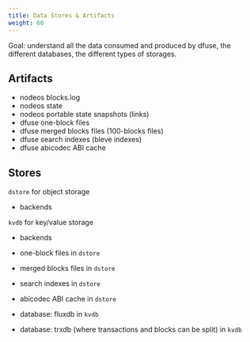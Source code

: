 ```yaml
---
title: Data Stores & Artifacts
weight: 60
---
```


Goal: understand all the data consumed and produced by dfuse, the different databases, the different types of storages.


## Artifacts

* nodeos blocks.log
* nodeos state
* nodeos portable state snapshots (links)
* dfuse one-block files
* dfuse merged blocks files (100-blocks files)
* dfuse search indexes (bleve indexes)
* dfuse abicodec ABI cache

## Stores

`dstore` for object storage
* backends

`kvdb` for key/value storage
* backends

* one-block files in `dstore`
* merged blocks files in `dstore`
* search indexes in `dstore`
* abicodec ABI cache in `dstore`
* database: fluxdb in `kvdb`
* database: trxdb (where transactions and blocks can be split) in `kvdb`
